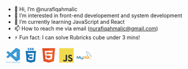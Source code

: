 - 👋 Hi, I’m @nurafiqahmalic
- 👀 I’m interested in front-end developement and system development
- 🌱 I’m currently learning JavaScript and React
- 📫 How to reach me via email (nurafiqahmalic@gmail.com)
- ⚡ Fun fact: I can solve Rubricks cube under 3 mins!


<div>
  <img src="https://github.com/devicons/devicon/blob/master/icons/vscode/vscode-plain-wordmark.svg"  title="VSCODE" alt="VSCODE" width="40" height="40"/>&nbsp;
  <img src="https://github.com/devicons/devicon/blob/master/icons/css3/css3-plain-wordmark.svg"  title="CSS3" alt="CSS" width="40" height="40"/>&nbsp;
  <img src="https://github.com/devicons/devicon/blob/master/icons/html5/html5-original.svg" title="HTML5" alt="HTML" width="40" height="40"/>&nbsp;
  <img src="https://github.com/devicons/devicon/blob/master/icons/javascript/javascript-original.svg" title="JavaScript" alt="JavaScript" width="40" height="40"/>&nbsp;
  <img src="https://github.com/devicons/devicon/blob/master/icons/mysql/mysql-original-wordmark.svg" title="MySQL"  alt="MySQL" width="40" height="40"/>&nbsp;
</div>

<!---
nurafiqahmalic/nurafiqahmalic is a ✨ special ✨ repository because its `README.md` (this file) appears on your GitHub profile.
You can click the Preview link to take a look at your changes.
--->
